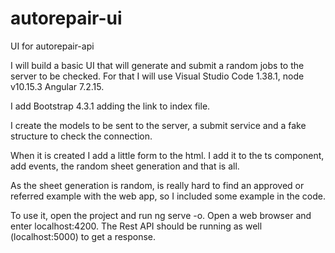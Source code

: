 # autorepair-ui

UI for autorepair-api

I will build a basic UI that will generate and submit a random jobs to the server to be checked.
For that I will use Visual Studio Code 1.38.1, node v10.15.3 Angular 7.2.15.

I add Bootstrap 4.3.1 adding the link to index file.

I create the models to be sent to the server, a submit service and a fake structure to check the connection.

When it is created I add a little form to the html. I add it to the ts component, add events, the random sheet generation and that is all.

As the sheet generation is random, is really hard to find an approved or referred example with the web app, so I included some example in the code.

To use it, open the project and run ng serve -o. Open a web browser and enter localhost:4200. The Rest API should be running as well (localhost:5000) to get a response.
